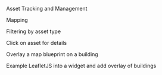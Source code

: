 Asset Tracking and Management

Mapping

Filtering by asset type

Click on asset for details

Overlay a map blueprint on a building

Example LeafletJS into a widget and add overlay of buildings
